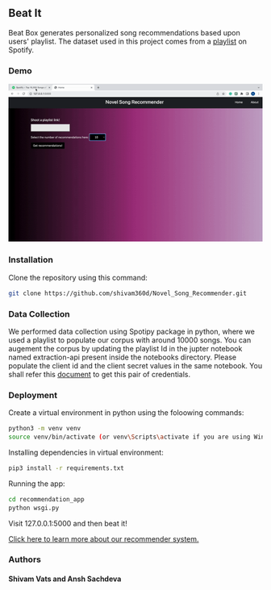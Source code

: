 ## Beat It

Beat Box generates personalized song recommendations based upon users' playlist. The dataset used in this project comes from a [playlist]( https://open.spotify.com/playlist/1G8IpkZKobrIlXcVPoSIuf?si=f11fb54e99334cd9 ) on Spotify.

### Demo 

![Demo](demo.gif)

### Installation

Clone the repository using this command:
```sh
git clone https://github.com/shivam360d/Novel_Song_Recommender.git
```

### Data Collection

We performed data collection using Spotipy package in python, where we used a playlist to populate our corpus with around 10000 songs. You can augement the corpus by updating the playlist Id in the jupter notebook named extraction-api present inside the notebooks directory. Please populate the client id and the client secret values in the same notebook. You shall refer this [document](https://developer.spotify.com/documentation/general/guides/authorization/app-settings/) to get this pair of credentials.

### Deployment

Create a virtual environment in python using the foloowing commands:
```sh
python3 -m venv venv
source venv/bin/activate (or venv\Scripts\activate if you are using Windows)
```

Installing dependencies in virtual environment:
```sh
pip3 install -r requirements.txt
```

Running the app:
```sh
cd recommendation_app
python wsgi.py
```

Visit 127.0.0.1:5000 and then beat it!


<a href="https://my.github.io/NOVEL_SONG_RECOMMENDER/Project_Report_Team_19.pdf">Click here to learn more about our recommender system.</a>

### Authors

#### Shivam Vats and Ansh Sachdeva


